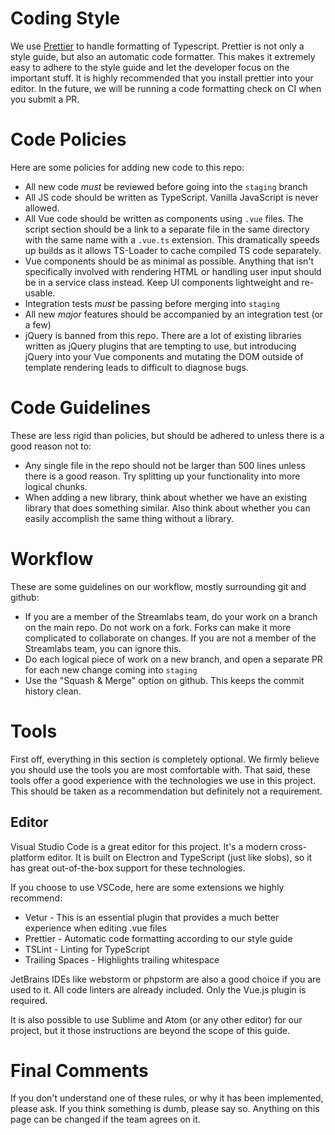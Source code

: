 # Coding Style
We use [Prettier](https://prettier.io/) to handle formatting of Typescript.  Prettier is not only a style guide, but also an automatic code formatter.  This makes it extremely easy to adhere to the style guide and let the developer focus on the important stuff.  It is highly recommended that you install prettier into your editor.  In the future, we will be running a code formatting check on CI when you submit a PR.

# Code Policies
Here are some policies for adding new code to this repo:
- All new code *must* be reviewed before going into the `staging` branch
- All JS code should be written as TypeScript.  Vanilla JavaScript is never allowed.
- All Vue code should be written as components using `.vue` files.  The script section should be a link to a separate file in the same directory with the same name with a `.vue.ts` extension.  This dramatically speeds up builds as it allows TS-Loader to cache compiled TS code separately.
- Vue components should be as minimal as possible. Anything that isn't specifically involved with rendering HTML or handling user input should be in a service class instead.  Keep UI components lightweight and re-usable.
- Integration tests *must* be passing before merging into `staging`
- All new *major* features should be accompanied by an integration test (or a few)
- jQuery is banned from this repo.  There are a lot of existing libraries written as jQuery plugins that are tempting to use, but introducing jQuery into your Vue components and mutating the DOM outside of template rendering leads to difficult to diagnose bugs.

# Code Guidelines
These are less rigid than policies, but should be adhered to unless there is a good reason not to:
- Any single file in the repo should not be larger than 500 lines unless there is a good reason.  Try splitting up your functionality into more logical chunks.
- When adding a new library, think about whether we have an existing library that does something similar.  Also think about whether you can easily accomplish the same thing without a library.

# Workflow
These are some guidelines on our workflow, mostly surrounding git and github:
- If you are a member of the Streamlabs team, do your work on a branch on the main repo.  Do not work on a fork.  Forks can make it more complicated to collaborate on changes.  If you are not a member of the Streamlabs team, you can ignore this.
- Do each logical piece of work on a new branch, and open a separate PR for each new change coming into `staging`
- Use the "Squash & Merge" option on github.  This keeps the commit history clean.

# Tools
First off, everything in this section is completely optional.  We firmly believe you should use the tools you are most comfortable with.  That said, these tools offer a good experience with the technologies we use in this project.  This should be taken as a recommendation but definitely not a requirement.

## Editor
Visual Studio Code is a great editor for this project.  It's a modern cross-platform editor.  It is built on Electron and TypeScript (just like slobs), so it has great out-of-the-box support for these technologies.

If you choose to use VSCode, here are some extensions we highly recommend:
- Vetur - This is an essential plugin that provides a much better experience when editing .vue files
- Prettier - Automatic code formatting according to our style guide
- TSLint - Linting for TypeScript
- Trailing Spaces - Highlights trailing whitespace

JetBrains IDEs like webstorm or phpstorm are also a good choice if you are used to it. All code linters are already included.
Only the Vue.js plugin is required.

It is also possible to use Sublime and Atom (or any other editor) for our project, but it those instructions are beyond the scope of this guide.

# Final Comments
If you don't understand one of these rules, or why it has been implemented, please ask.  If you think something is dumb, please say so.  Anything on this page can be changed if the team agrees on it.